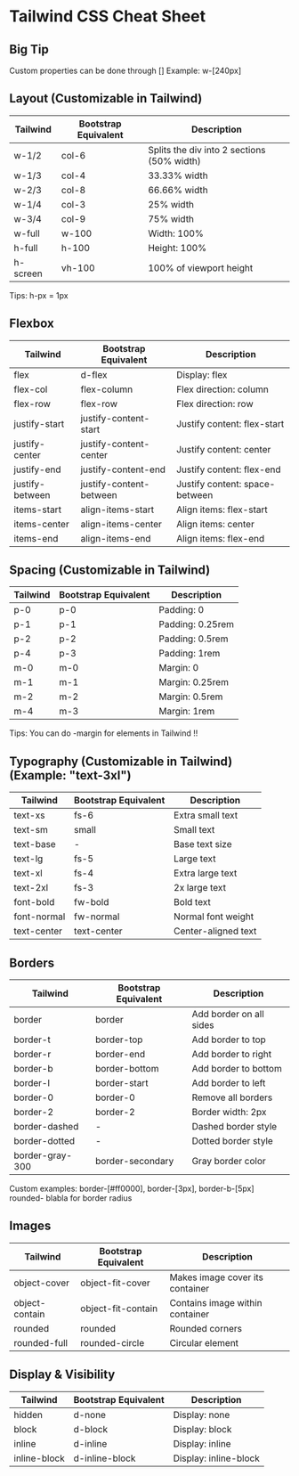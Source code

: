 # Tailwind CSS Cheat Sheet

## Big Tip
Custom properties can be done through []
Example: w-[240px]

## Layout (Customizable in Tailwind)

| Tailwind | Bootstrap Equivalent | Description |
|----------|----------------------|-------------|
| w-1/2 | col-6 | Splits the div into 2 sections (50% width) |
| w-1/3 | col-4 | 33.33% width |
| w-2/3 | col-8 | 66.66% width |
| w-1/4 | col-3 | 25% width |
| w-3/4 | col-9 | 75% width |
| w-full | w-100 | Width: 100% |
| h-full | h-100 | Height: 100% |
| h-screen | vh-100 | 100% of viewport height |

Tips: h-px = 1px


## Flexbox

| Tailwind | Bootstrap Equivalent | Description |
|----------|----------------------|-------------|
| flex | d-flex | Display: flex |
| flex-col | flex-column | Flex direction: column |
| flex-row | flex-row | Flex direction: row |
| justify-start | justify-content-start | Justify content: flex-start |
| justify-center | justify-content-center | Justify content: center |
| justify-end | justify-content-end | Justify content: flex-end |
| justify-between | justify-content-between | Justify content: space-between |
| items-start | align-items-start | Align items: flex-start |
| items-center | align-items-center | Align items: center |
| items-end | align-items-end | Align items: flex-end |

## Spacing (Customizable in Tailwind)

| Tailwind | Bootstrap Equivalent | Description |
|----------|----------------------|-------------|
| p-0 | p-0 | Padding: 0 |
| p-1 | p-1 | Padding: 0.25rem |
| p-2 | p-2 | Padding: 0.5rem |
| p-4 | p-3 | Padding: 1rem |
| m-0 | m-0 | Margin: 0 |
| m-1 | m-1 | Margin: 0.25rem |
| m-2 | m-2 | Margin: 0.5rem |
| m-4 | m-3 | Margin: 1rem |

Tips: You can do -margin for elements in Tailwind !!

## Typography (Customizable in Tailwind) (Example: "text-3xl")

| Tailwind | Bootstrap Equivalent | Description |
|----------|----------------------|-------------|
| text-xs | fs-6 | Extra small text |
| text-sm | small | Small text |
| text-base | - | Base text size |
| text-lg | fs-5 | Large text |
| text-xl | fs-4 | Extra large text |
| text-2xl | fs-3 | 2x large text |
| font-bold | fw-bold | Bold text |
| font-normal | fw-normal | Normal font weight |
| text-center | text-center | Center-aligned text |

## Borders

| Tailwind | Bootstrap Equivalent | Description |
|----------|----------------------|-------------|
| border | border | Add border on all sides |
| border-t | border-top | Add border to top |
| border-r | border-end | Add border to right |
| border-b | border-bottom | Add border to bottom |
| border-l | border-start | Add border to left |
| border-0 | border-0 | Remove all borders |
| border-2 | border-2 | Border width: 2px |
| border-dashed | - | Dashed border style |
| border-dotted | - | Dotted border style |
| border-gray-300 | border-secondary | Gray border color |

Custom examples: border-[#ff0000], border-[3px], border-b-[5px]
rounded- blabla for border radius

## Images

| Tailwind | Bootstrap Equivalent | Description |
|----------|----------------------|-------------|
| object-cover | object-fit-cover | Makes image cover its container |
| object-contain | object-fit-contain | Contains image within container |
| rounded | rounded | Rounded corners |
| rounded-full | rounded-circle | Circular element |

## Display & Visibility

| Tailwind | Bootstrap Equivalent | Description |
|----------|----------------------|-------------|
| hidden | d-none | Display: none |
| block | d-block | Display: block |
| inline | d-inline | Display: inline |
| inline-block | d-inline-block | Display: inline-block |